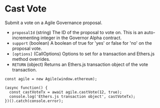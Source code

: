 # Cast Vote

Submit a vote on a Agile Governance proposal.

* `proposalId` \(string\) The ID of the proposal to vote on. This is an auto-incrementing integer in the Governor Alpha contract.
* `support` \(boolean\) A boolean of true for 'yes' or false for 'no' on the proposal vote.
* `[options]` \(CallOptions\) Options to set for a transaction and Ethers.js method overrides.
* `RETURN` \(object\) Returns an Ethers.js transaction object of the vote transaction.

```text
const agile = new Agile(window.ethereum);

(async function() {
  const castVoteTx = await agile.castVote(12, true);
  console.log('Ethers.js transaction object', castVoteTx);
})().catch(console.error);
```

